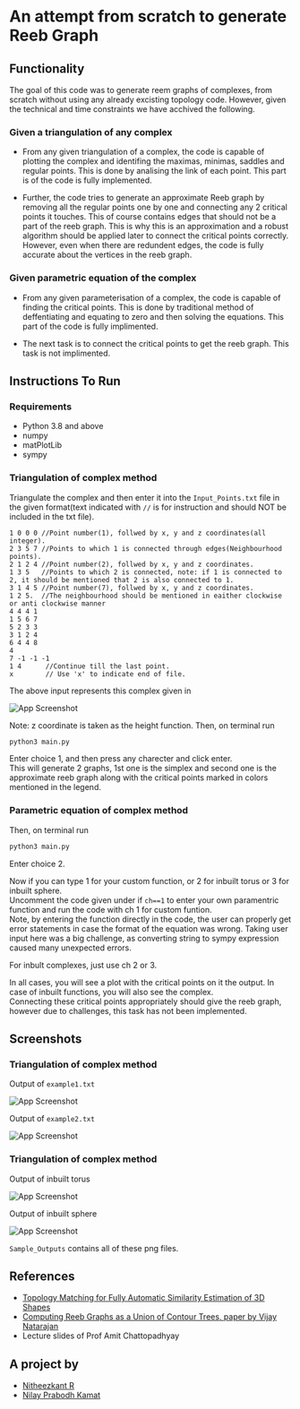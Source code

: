 
# An attempt from scratch to generate Reeb Graph




## Functionality
The goal of this code was to generate reem graphs of complexes, from scratch without using any already excisting topology code. However, given the technical and time constraints we have acchived the following.

### Given a triangulation of any complex


- From any given triangulation of a complex, the code is capable of plotting the complex and identifing the maximas, minimas, saddles and regular points. This is done by analising the link of each point. This part is of the code is fully implemented.

- Further, the code tries to generate an approximate Reeb graph by removing all the regular points one by one and connecting any 2 critical points it touches. This of course contains edges that should not be a part of the reeb graph. This is why this is an approximation and a robust algorithm should be applied later to connect the critical points correctly. However, even when there are redundent edges, the code is fully accurate about the vertices in the reeb graph.

### Given parametric equation of the complex

- From any given parameterisation of a complex, the code is capable of finding the critical points. This is done by traditional method of deffentiating and equating to zero and then solving the equations. This part of the code is fully implimented.

- The next task is to connect the critical points to get the reeb graph. This task is not implimented. 


## Instructions To Run 
### Requirements 
- Python 3.8 and above
- numpy 
- matPlotLib
- sympy
### Triangulation of complex method 
Triangulate the complex and then enter it into the ```Input_Points.txt``` file in the given format(text indicated with ```//``` is for instruction and should NOT be included in the txt file).
```
1 0 0 0 //Point number(1), follwed by x, y and z coordinates(all integer).
2 3 5 7 //Points to which 1 is connected through edges(Neighbourhood points).
2 1 2 4 //Point number(2), follwed by x, y and z coordinates.
1 3 5   //Points to which 2 is connected, note: if 1 is connected to 2, it should be mentioned that 2 is also connected to 1.
3 1 4 5 //Point number(7), follwed by x, y and z coordinates.
1 2 5.  //The neighbourhood should be mentioned in eaither clockwise or anti clockwise manner
4 4 4 1
1 5 6 7
5 2 3 3
3 1 2 4
6 4 4 8
4
7 -1 -1 -1
1 4      //Continue till the last point.
x        // Use 'x' to indicate end of file.
```
The above input represents this complex given in 


![App Screenshot](https://github.com/nitheezkant/hosting/blob/main/Example%201.png)

Note: z coordinate is taken as the height function.
Then, on terminal run 
``` bash
python3 main.py
```
Enter choice 1, and then press any charecter and click enter.\
This will generate 2 graphs, 1st one is the simplex and second one is the approximate reeb graph along with the critical points marked in colors mentioned in the legend.

### Parametric equation of complex method

Then, on terminal run 
``` bash
python3 main.py
```
Enter choice 2.

Now if you can type 1 for your custom function, or 2 for inbuilt torus or 3 for inbuilt sphere.\
Uncomment the code given under if ```ch==1``` to enter your own paramentric function and run the code with ch 1 for custom funtion.\
Note, by entering the function directly in the code, the user can properly get error statements in case the format of the equation was wrong. Taking user input here was a big challenge, as converting string to sympy expression caused many unexpected errors.

For inbult complexes, just use ch 2 or 3.

In all cases, you will see a plot with the critical points on it the output. In case of inbuilt functions, you will also see the complex.\
Connecting these critical points appropriately should give the reeb graph, however due to challenges, this task has not been implemented.







## Screenshots

### Triangulation of complex method 

Output of  ```example1.txt```


![App Screenshot](https://github.com/nitheezkant/hosting/blob/main/Screenshot%202023-05-15%20at%201.32.56%20PM.png)



Output of  ```example2.txt```


![App Screenshot](https://github.com/nitheezkant/hosting/blob/main/Screenshot%202023-05-15%20at%201.33.45%20PM.png)



### Triangulation of complex method 

Output of inbuilt torus


![App Screenshot](https://github.com/nitheezkant/hosting/blob/main/Torus.png)



Output of  inbuilt sphere

![App Screenshot](https://github.com/nitheezkant/hosting/blob/main/sphere.png)


```Sample_Outputs``` contains all of these png files.




## References 

 - [Topology Matching for Fully Automatic Similarity Estimation of 3D Shapes](https://graphics.stanford.edu/courses/cs468-08-fall/pdf/Hilaga01.pdf)
 - [Computing Reeb Graphs as a Union of Contour Trees, paper by Vijay Natarajan](https://vgl.csa.iisc.ac.in/pdf/pub/reeb_contour_paper.pdf)
 - Lecture slides of Prof Amit Chattopadhyay
 

## A project by 

- [Nitheezkant R](https://www.github.com/nitheezkant)
- [Nilay Prabodh Kamat](https://www.github.com/Nilsiloid)

